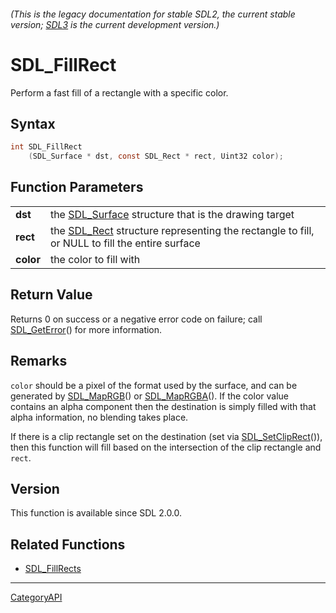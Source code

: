 ###### (This is the legacy documentation for stable SDL2, the current stable version; [SDL3](https://wiki.libsdl.org/SDL3/) is the current development version.)
# SDL_FillRect

Perform a fast fill of a rectangle with a specific color.

## Syntax

```c
int SDL_FillRect
    (SDL_Surface * dst, const SDL_Rect * rect, Uint32 color);

```

## Function Parameters

|               |                                                                                                           |
| ------------- | --------------------------------------------------------------------------------------------------------- |
| **dst**       | the [SDL_Surface](SDL_Surface.md) structure that is the drawing target                                       |
| **rect**      | the [SDL_Rect](SDL_Rect.md) structure representing the rectangle to fill, or NULL to fill the entire surface |
| **color**     | the color to fill with                                                                                    |

## Return Value

Returns 0 on success or a negative error code on failure; call
[SDL_GetError](SDL_GetError.md)() for more information.

## Remarks

`color` should be a pixel of the format used by the surface, and can be
generated by [SDL_MapRGB](SDL_MapRGB.md)() or [SDL_MapRGBA](SDL_MapRGBA.md)(). If
the color value contains an alpha component then the destination is simply
filled with that alpha information, no blending takes place.

If there is a clip rectangle set on the destination (set via
[SDL_SetClipRect](SDL_SetClipRect.md)()), then this function will fill based
on the intersection of the clip rectangle and `rect`.

## Version

This function is available since SDL 2.0.0.

## Related Functions

* [SDL_FillRects](SDL_FillRects.md)

----
[CategoryAPI](CategoryAPI.md)
